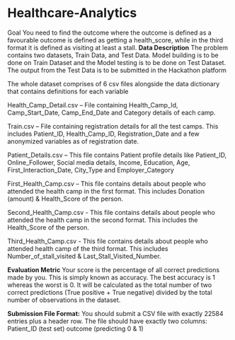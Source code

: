 # Healthcare-Analytics
Goal You need to find the outcome where the outcome is defined as a favourable outcome is defined as getting a health_score, while in the third format it is defined as visiting at least a stall.
**Data Description**
The problem contains two datasets, Train Data, and Test Data. Model building is to be done on Train Dataset and the Model testing is to be done on Test Dataset. The output from the Test Data is to be submitted in the Hackathon platform

The whole dataset comprises of 6 csv files alongside the data dictionary that contains definitions for each variable

Health_Camp_Detail.csv – File containing Health_Camp_Id, Camp_Start_Date, Camp_End_Date and Category details of each camp.

Train.csv – File containing registration details for all the test camps. This includes Patient_ID, Health_Camp_ID, Registration_Date and a few anonymized variables as of registration date.

Patient_Details.csv – This file contains Patient profile details like Patient_ID, Online_Follower, Social media details, Income, Education, Age, First_Interaction_Date, City_Type and Employer_Category

First_Health_Camp.csv – This file contains details about people who attended the health camp in the first format. This includes Donation (amount) & Health_Score of the person.

Second_Health_Camp.csv - This file contains details about people who attended the health camp in the second format. This includes the Health_Score of the person.

Third_Health_Camp.csv - This file contains details about people who attended health camp of the third format. This includes Number_of_stall_visited & Last_Stall_Visited_Number.

**Evaluation Metric**
Your score is the percentage of all correct predictions made by you. This is simply known as accuracy. The best accuracy is 1 whereas the worst is 0. It will be calculated as the total number of two correct predictions (True positive + True negative) divided by the total number of observations in the dataset.

**Submission File Format:**
You should submit a CSV file with exactly 22584 entries plus a header row.
The file should have exactly two columns:
Patient_ID (test set)
outcome (predicting 0 & 1)
